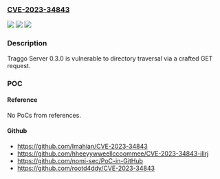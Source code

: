 ### [CVE-2023-34843](https://cve.mitre.org/cgi-bin/cvename.cgi?name=CVE-2023-34843)
![](https://img.shields.io/static/v1?label=Product&message=n%2Fa&color=blue)
![](https://img.shields.io/static/v1?label=Version&message=n%2Fa&color=blue)
![](https://img.shields.io/static/v1?label=Vulnerability&message=n%2Fa&color=brighgreen)

### Description

Traggo Server 0.3.0 is vulnerable to directory traversal via a crafted GET request.

### POC

#### Reference
No PoCs from references.

#### Github
- https://github.com/Imahian/CVE-2023-34843
- https://github.com/hheeyywweellccoommee/CVE-2023-34843-illrj
- https://github.com/nomi-sec/PoC-in-GitHub
- https://github.com/rootd4ddy/CVE-2023-34843

